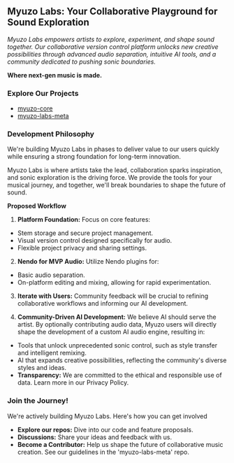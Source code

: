 ## Myuzo Labs: Your Collaborative Playground for Sound Exploration

*Myuzo Labs empowers artists to explore, experiment, and shape sound together. Our collaborative version control platform unlocks new creative possibilities through advanced audio separation, intuitive AI tools, and a community dedicated to pushing sonic boundaries.*

**Where next-gen music is made.**

### Explore Our Projects

* [myuzo-core](https://github.com/myuzo-labs/myuzo-core)
* [myuzo-labs-meta](https://github.com/myuzo-labs/myuzo-labs-meta) 

### Development Philosophy

We're building Myuzo Labs in phases to deliver value to our users quickly while ensuring a strong foundation for long-term innovation.

Myuzo Labs is where artists take the lead, collaboration sparks inspiration, and sonic exploration is the driving force. We provide the tools for your musical journey, and together, we'll break boundaries to shape the future of sound.

**Proposed Workflow**

1. **Platform Foundation:** Focus on core features:
  * Stem storage and secure project management.
  * Visual version control designed specifically for audio.
  * Flexible project privacy and sharing settings.

2. **Nendo for MVP Audio:** Utilize Nendo plugins for:
  * Basic audio separation.
  * On-platform editing and mixing, allowing for rapid experimentation.

3. **Iterate with Users:** Community feedback will be crucial to refining collaborative workflows and informing our AI development. 

4. **Community-Driven AI Development:**  We believe AI should serve the artist.  By optionally contributing audio data, Myuzo users will directly shape the development of a custom AI audio engine, resulting in:
  * Tools that unlock unprecedented sonic control, such as style transfer and intelligent remixing.
  * AI that expands creative possibilities, reflecting the community's diverse styles and ideas.
  * **Transparency:** We are committed to the ethical and responsible use of data. Learn more in our Privacy Policy. 
 

### Join the Journey!

We're actively building Myuzo Labs. Here's how you can get involved

* **Explore our repos:** Dive into our code and feature proposals.
* **Discussions:** Share your ideas and feedback with us.
* **Become a Contributor:** Help us shape the future of collaborative music creation. See our guidelines in the 'myuzo-labs-meta' repo.
